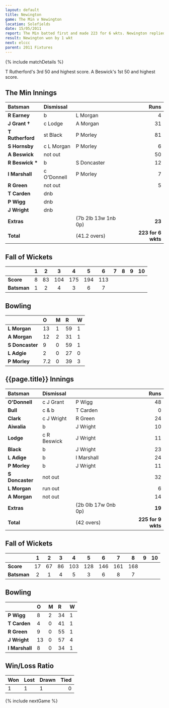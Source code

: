 ```yaml
---
layout: default
title: Newington
game: The Min v Newington
location: Solefields
date: 15/05/2011
report: The Min batted first and made 223 for 6 wkts. Newington replied with 225 for 9 wkts
result: Newington won by 1 wkt
next: elccc
parent: 2011 Fixtures
---
```


{% include matchDetails %}

T Rutherford's 3rd 50 and highest score. A Beswick's 1st 50 and highest score.

## The Min Innings

| Batsman | Dismissal |  | Runs |
|:---|:---|---|---:|
| **R Earney** | b | L Morgan | 4 |
| **J Grant &#8224;** | c Lodge | A Morgan | 31 |
| **T Rutherford** | st Black | P Morley | 81 |
| **S Hornsby** | c L Morgan | P Morley | 6 |
| **A Beswick** | not out |  | 50 |
| **R Beswick &#42;** | b | S Doncaster | 12 |
| **I Marshall** | c O'Donnell | P Morley | 7 |
| **R Green** | not out |  | 5 |
| **T Carden** | dnb |  |  |
| **P Wigg** | dnb |  |  |
| **J Wright** | dnb |  |  |
| **Extras** | | (7b 2lb 13w 1nb 0p) | **23** |
| **Total** | | (41.2 overs) | **223 for 6 wkts** |

## Fall of Wickets

| | 1 | 2 | 3 | 4 | 5 | 6 | 7 | 8 | 9 | 10 |
|---|:---:|:---:|:---:|:---:|:---:|:---:|:---:|:---:|:---:|:---:|
| **Score** | 8 | 83 | 104 | 175 | 194 | 113 |  |  |  |  |
| **Batsman** | 1 | 2 | 4 | 3 | 6 | 7 |  |  |  |  |

## Bowling

| | O | M | R | W |
|---|:---|:---|:---|:---|
| **L Morgan** | 13 | 1 | 59 | 1 |
| **A Morgan** | 12 | 2 | 31 | 1 |
| **S Doncaster** | 9 | 0 | 59 | 1 |
| **L Adgie** | 2 | 0 | 27 | 0 |
| **P Morley** | 7.2 | 0 | 39 | 3 |

## {{page.title}} Innings

| Batsman | Dismissal |  | Runs |
|:---|:---|---|---:|
| **O'Donnell** | c J Grant | P Wigg | 48 |
| **Bull** | c & b | T Carden | 0 |
| **Clark** | c J Wright | R Green | 24 |
| **Aiwalia** | b | J Wright | 10 |
| **Lodge** | c R Beswick | J Wright | 11 |
| **Black** | b | J Wright | 23 |
| **L Adige** | b | I Marshall | 24 |
| **P Morley** | b | J Wright | 11 |
| **S Doncaster** | not out |  | 32 |
| **L Morgan** | run out |  | 6 |
| **A Morgan** | not out |  | 14 |
| **Extras** | | (2b 0lb 17w 0nb 0p) | **19** |
| **Total** | | (42 overs) | **225 for 9 wkts** |

## Fall of Wickets

| | 1 | 2 | 3 | 4 | 5 | 6 | 7 | 8 | 9 | 10 |
|---|:---:|:---:|:---:|:---:|:---:|:---:|:---:|:---:|:---:|:---:|
| **Score** | 17 | 67 | 86 | 103 | 128 | 146 | 161 | 168 |  |  |
| **Batsman** | 2 | 1 | 4 | 5 | 3 | 6 | 8 | 7 |  |  |

## Bowling

| | O | M | R | W |
|---|:---|:---|:---|:---|
| **P Wigg** | 8 | 2 | 34 | 1 |
| **T Carden** | 4 | 0 | 41 | 1 |
| **R Green** | 9 | 0 | 55 | 1 |
| **J Wright** | 13 | 0 | 57 | 4 |
| **I Marshall** | 8 | 0 | 34 | 1 |

## Win/Loss Ratio

| Won | Lost | Drawn | Tied |
|:---|:---|:---|---:|
| 1 | 1 | 1 | 0 |

{% include nextGame %}